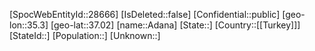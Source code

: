 ﻿---
location: [37.02,35.3]
type: City
tags:
- geo/City
---

[SpocWebEntityId::28666]
[IsDeleted::false]
[Confidential::public]
[geo-lon::35.3]
[geo-lat::37.02]
[name::Adana]
[State::]
[Country::[[Turkey]]]
[StateId::]
[Population::]
[Unknown::]

